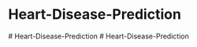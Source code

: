 # Heart-Disease-Prediction
#   H e a r t - D i s e a s e - P r e d i c t i o n  
 #   H e a r t - D i s e a s e - P r e d i c t i o n  
 